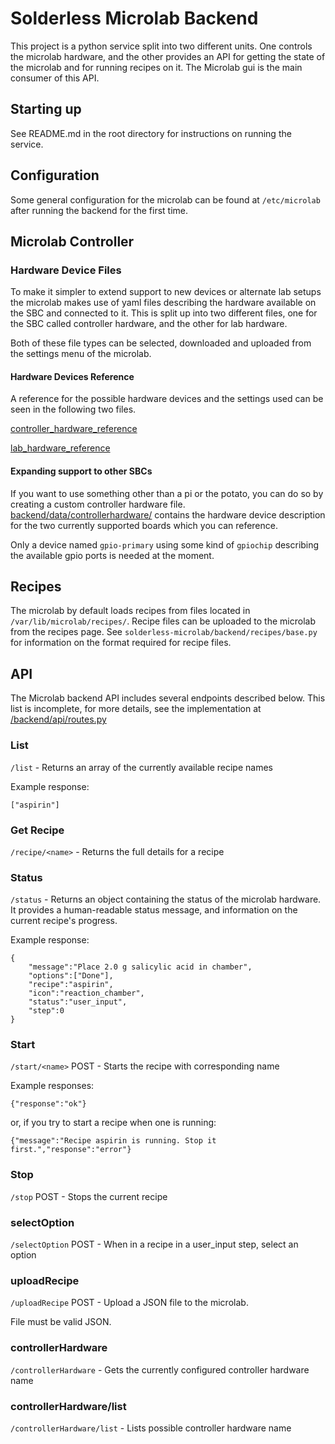 # Solderless Microlab Backend

This project is a python service split into two different units. One controls the microlab hardware, and the other provides an API for getting the state of the microlab and for running recipes on it. The Microlab gui is the main consumer of this API.

## Starting up

See README.md in the root directory for instructions on running the service.

## Configuration

Some general configuration for the microlab can be found at `/etc/microlab` after running the backend for the first time.

## Microlab Controller

### Hardware Device Files

To make it simpler to extend support to new devices or alternate lab setups the microlab makes use of yaml files describing the hardware available on the SBC and connected to it. This is split up into two different files, one for the SBC called controller hardware, and the other for lab hardware.

Both of these file types can be selected, downloaded and uploaded from the settings menu of the microlab.

#### Hardware Devices Reference

A reference for the possible hardware devices and the settings used can be seen in the following two files.

[controller_hardware_reference](data/hardware/controller_hardware_reference.yaml)

[lab_hardware_reference](data/hardware/lab_hardware_reference.yaml)

#### Expanding support to other SBCs

If you want to use something other than a pi or the potato, you can do so by creating a custom controller hardware file. [backend/data/controllerhardware/](data/hardware/controllerhardware/) contains the hardware device description for the two currently supported boards which you can reference.

Only a device named `gpio-primary` using some kind of `gpiochip` describing the available gpio ports is needed at the moment.

## Recipes

The microlab by default loads recipes from files located in `/var/lib/microlab/recipes/`. Recipe files can be uploaded to the microlab from the recipes page. See `solderless-microlab/backend/recipes/base.py` for information on the format required for recipe files.

## API

The Microlab backend API includes several endpoints described below. This list is incomplete, for more details, see the implementation at
[/backend/api/routes.py](api/routes.py)

### List

`/list` - Returns an array of the currently available recipe names

Example response:

```
["aspirin"]
```

### Get Recipe

`/recipe/<name>` - Returns the full details for a recipe

### Status

`/status` - Returns an object containing the status of the microlab hardware. It provides a human-readable status message, and information on the current recipe's progress.

Example response:

```
{
    "message":"Place 2.0 g salicylic acid in chamber",
    "options":["Done"],
    "recipe":"aspirin",
    "icon":"reaction_chamber",
    "status":"user_input",
    "step":0
}
```

### Start

`/start/<name>` POST - Starts the recipe with corresponding name

Example responses:

```
{"response":"ok"}
```

or, if you try to start a recipe when one is running:

```
{"message":"Recipe aspirin is running. Stop it first.","response":"error"}
```

### Stop

`/stop` POST - Stops the current recipe

### selectOption

`/selectOption` POST - When in a recipe in a user_input step, select an option

### uploadRecipe

`/uploadRecipe` POST - Upload a JSON file to the microlab.

File must be valid JSON.

### controllerHardware

`/controllerHardware` - Gets the currently configured controller hardware name

### controllerHardware/list

`/controllerHardware/list` - Lists possible controller hardware name
